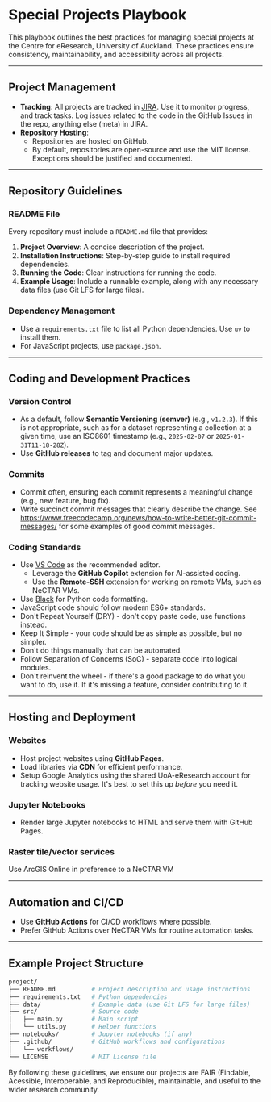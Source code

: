 # Special Projects Playbook

This playbook outlines the best practices for managing special projects at the Centre for eResearch, University of Auckland. These practices ensure consistency, maintainability, and accessibility across all projects.

---

## **Project Management**
- **Tracking**: All projects are tracked in [JIRA](https://jira.auckland.ac.nz). Use it to monitor progress, and track tasks. Log issues related to the code in the GitHub Issues in the repo, anything else (meta) in JIRA.
- **Repository Hosting**:
  - Repositories are hosted on GitHub.
  - By default, repositories are open-source and use the MIT license. Exceptions should be justified and documented.

---

## **Repository Guidelines**

### **README File**
Every repository must include a `README.md` file that provides:
1. **Project Overview**: A concise description of the project.
2. **Installation Instructions**: Step-by-step guide to install required dependencies.
3. **Running the Code**: Clear instructions for running the code.
4. **Example Usage**: Include a runnable example, along with any necessary data files (use Git LFS for large files).

### **Dependency Management**
- Use a `requirements.txt` file to list all Python dependencies. Use `uv` to install them.
- For JavaScript projects, use `package.json`.

---

## **Coding and Development Practices**

### **Version Control**
- As a default, follow **Semantic Versioning (semver)** (e.g., `v1.2.3`). If this is not appropriate, such as for a dataset representing a collection at a given time, use an ISO8601 timestamp (e.g., `2025-02-07` or `2025-01-31T11-18-28Z`).
- Use **GitHub releases** to tag and document major updates.

### **Commits**
- Commit often, ensuring each commit represents a meaningful change (e.g., new feature, bug fix).
- Write succinct commit messages that clearly describe the change. See https://www.freecodecamp.org/news/how-to-write-better-git-commit-messages/ for some examples of good commit messages.

### **Coding Standards**
- Use [VS Code](https://code.visualstudio.com/) as the recommended editor.
  - Leverage the **GitHub Copilot** extension for AI-assisted coding.
  - Use the **Remote-SSH** extension for working on remote VMs, such as NeCTAR VMs.
- Use [Black](https://black.readthedocs.io/) for Python code formatting.
- JavaScript code should follow modern ES6+ standards.
- Don't Repeat Yourself (DRY) - don't copy paste code, use functions instead.
- Keep It Simple - your code should be as simple as possible, but no simpler.
- Don't do things manually that can be automated.
- Follow Separation of Concerns (SoC) - separate code into logical modules.
- Don't reinvent the wheel - if there's a good package to do what you want to do, use it. If it's missing a feature, consider contributing to it.

---

## **Hosting and Deployment**

### **Websites**
- Host project websites using **GitHub Pages**.
- Load libraries via **CDN** for efficient performance.
- Setup Google Analytics using the shared UoA-eResearch account for tracking website usage. It's best to set this up *before* you need it.

### **Jupyter Notebooks**
- Render large Jupyter notebooks to HTML and serve them with GitHub Pages.

### **Raster tile/vector services**
Use ArcGIS Online in preference to a NeCTAR VM

---

## **Automation and CI/CD**
- Use **GitHub Actions** for CI/CD workflows where possible.
- Prefer GitHub Actions over NeCTAR VMs for routine automation tasks.

---

## **Example Project Structure**
```bash
project/
├── README.md          # Project description and usage instructions
├── requirements.txt   # Python dependencies
├── data/              # Example data (use Git LFS for large files)
├── src/               # Source code
│   ├── main.py        # Main script
│   └── utils.py       # Helper functions
├── notebooks/         # Jupyter notebooks (if any)
├── .github/           # GitHub workflows and configurations
│   └── workflows/
└── LICENSE            # MIT License file
```

By following these guidelines, we ensure our projects are FAIR (Findable, Acessible, Interoperable, and Reproducible), maintainable, and useful to the wider research community.